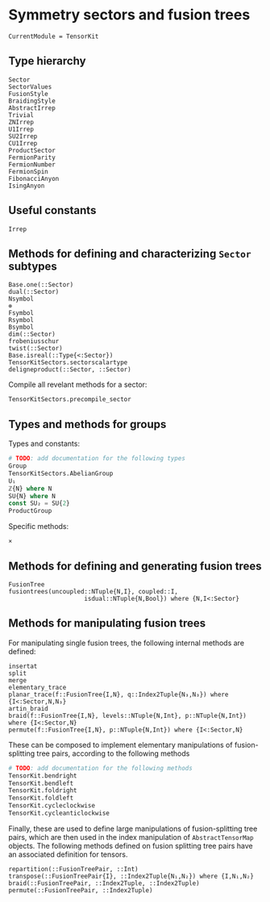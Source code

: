 # Symmetry sectors and fusion trees

```@meta
CurrentModule = TensorKit
```

## Type hierarchy
```@docs
Sector
SectorValues
FusionStyle
BraidingStyle
AbstractIrrep
Trivial
ZNIrrep
U1Irrep
SU2Irrep
CU1Irrep
ProductSector
FermionParity
FermionNumber
FermionSpin
FibonacciAnyon
IsingAnyon
```

## Useful constants
```@docs
Irrep
```

## Methods for defining and characterizing `Sector` subtypes
```@docs
Base.one(::Sector)
dual(::Sector)
Nsymbol
⊗
Fsymbol
Rsymbol
Bsymbol
dim(::Sector)
frobeniusschur
twist(::Sector)
Base.isreal(::Type{<:Sector})
TensorKitSectors.sectorscalartype
deligneproduct(::Sector, ::Sector)
```

Compile all revelant methods for a sector:

```@docs
TensorKitSectors.precompile_sector
```


## Types and methods for groups

Types and constants:

```julia
# TODO: add documentation for the following types
Group
TensorKitSectors.AbelianGroup
U₁
ℤ{N} where N
SU{N} where N
const SU₂ = SU{2}
ProductGroup
```

Specific methods:

```@docs
×
```


## Methods for defining and generating fusion trees
```@docs
FusionTree
fusiontrees(uncoupled::NTuple{N,I}, coupled::I,
                     isdual::NTuple{N,Bool}) where {N,I<:Sector}
```

## Methods for manipulating fusion trees

For manipulating single fusion trees, the following internal methods are defined:
```@docs
insertat
split
merge
elementary_trace
planar_trace(f::FusionTree{I,N}, q::Index2Tuple{N₃,N₃}) where {I<:Sector,N,N₃}
artin_braid
braid(f::FusionTree{I,N}, levels::NTuple{N,Int}, p::NTuple{N,Int}) where {I<:Sector,N}
permute(f::FusionTree{I,N}, p::NTuple{N,Int}) where {I<:Sector,N}
```

These can be composed to implement elementary manipulations of fusion-splitting tree pairs,
according to the following methods

```julia
# TODO: add documentation for the following methods
TensorKit.bendright
TensorKit.bendleft
TensorKit.foldright
TensorKit.foldleft
TensorKit.cycleclockwise
TensorKit.cycleanticlockwise
```

Finally, these are used to define large manipulations of fusion-splitting tree pairs, which
are then used in the index manipulation of `AbstractTensorMap` objects. The following methods
defined on fusion splitting tree pairs have an associated definition for tensors.
```@docs
repartition(::FusionTreePair, ::Int)
transpose(::FusionTreePair{I}, ::Index2Tuple{N₁,N₂}) where {I,N₁,N₂}
braid(::FusionTreePair, ::Index2Tuple, ::Index2Tuple)
permute(::FusionTreePair, ::Index2Tuple)
```
